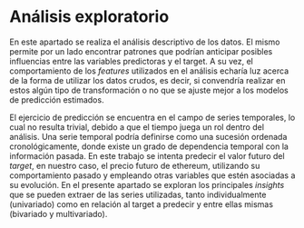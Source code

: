 # Análisis exploratorio 
En este apartado se realiza el análisis descriptivo de los datos. El mismo permite por un lado encontrar patrones que podrían anticipar posibles influencias entre las variables predictoras y el target. A su vez, el comportamiento de los *features* utilizados en el análisis echaría luz acerca de la forma de utilizar los datos crudos, es decir, si convendría realizar en estos algún tipo de transformación o no que se ajuste mejor a los modelos de predicción estimados.

El ejercicio de predicción se encuentra en el campo de series temporales, lo cual no resulta trivial, debido a que el tiempo juega un rol dentro del análisis. Una serie temporal podría definirse como una sucesión ordenada cronológicamente, donde existe un grado de dependencia temporal con la información pasada. En este trabajo se intenta predecir el valor futuro del *target*, en nuestro caso, el precio futuro de ethereum, utilizando su comportamiento pasado y empleando otras variables que estén asociadas a su evolución. En el presente apartado se exploran los principales *insights* que se pueden extraer de las series utilizadas, tanto individualmente (univariado) como en relación al target a predecir y entre ellas mismas (bivariado y multivariado). 
